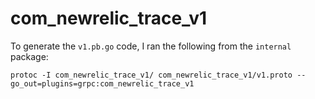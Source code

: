 # com_newrelic_trace_v1

To generate the `v1.pb.go` code, I ran the following from the `internal`
package:

```
protoc -I com_newrelic_trace_v1/ com_newrelic_trace_v1/v1.proto --go_out=plugins=grpc:com_newrelic_trace_v1
```
